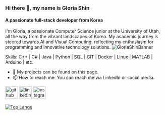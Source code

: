 ### Hi there 👋, my name is Gloria Shin
#### A passionate full-stack developer from Korea
I'm Gloria, a passionate Computer Science junior at the University of Utah, all the way from the vibrant landscapes of Korea. My academic journey is steered towards AI and Visual Computing, reflecting my enthusiasm for programming and innovative technology solutions.
![GloriaShinBanner](https://github.com/bestcreator01/bestcreator01/assets/122410772/a30518d1-475e-41f0-a658-fd270992258e)

Skills: C++ | C# | Java | Python | SQL | GIT | Docker | Linux | MATLAB | Arduino | etc.

- 🔭 My projects can be found on this page.
- 📫 How to reach me: You can reach me via LinkedIn or social media. 


[<img src='https://cdn.jsdelivr.net/npm/simple-icons@3.0.1/icons/github.svg' alt='github' height='40'>](https://github.com/bestcreator01)  [<img src='https://cdn.jsdelivr.net/npm/simple-icons@3.0.1/icons/linkedin.svg' alt='linkedin' height='40'>](https://www.linkedin.com/in/gloria-shin-16b05a230/)  [<img src='https://cdn.jsdelivr.net/npm/simple-icons@3.0.1/icons/instagram.svg' alt='instagram' height='40'>](https://www.instagram.com/lilymlenn/)  

[![Top Langs](https://github-readme-stats.vercel.app/api/top-langs/?username=bestcreator01)](https://github.com/anuraghazra/github-readme-stats)
